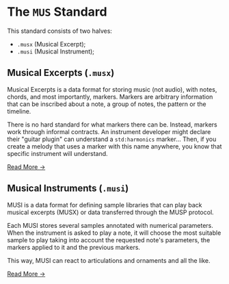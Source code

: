 # The `MUS` Standard

This standard consists of two halves:
- `.musx` (Musical Excerpt);
- `.musi` (Musical Instrument);

## Musical Excerpts (`.musx`)

Musical Excerpts is a data format for storing music (not audio), with notes, chords, and most importantly, markers.
Markers are arbitrary information that can be inscribed about a note, a group of notes, the pattern or the timeline.

There is no hard standard for what markers there can be. Instead, markers work through informal contracts.
An instrument developer might declare their "guitar plugin" can understand a `std:harmonics` marker...
Then, if you create a melody that uses a marker with this name anywhere, you know that specific instrument will understand.

[Read More ->](./musx)

## Musical Instruments (`.musi`)

MUSI is a data format for defining sample libraries that can play back musical excerpts (MUSX)
or data transferred through the MUSP protocol.

Each MUSI stores several samples annotated with numerical parameters.
When the instrument is asked to play a note, it will choose the most suitable sample to play
taking into account the requested note's parameters, the markers applied to it and the previous markers.

This way, MUSI can react to articulations and ornaments and all the like.

[Read More ->](./musi)